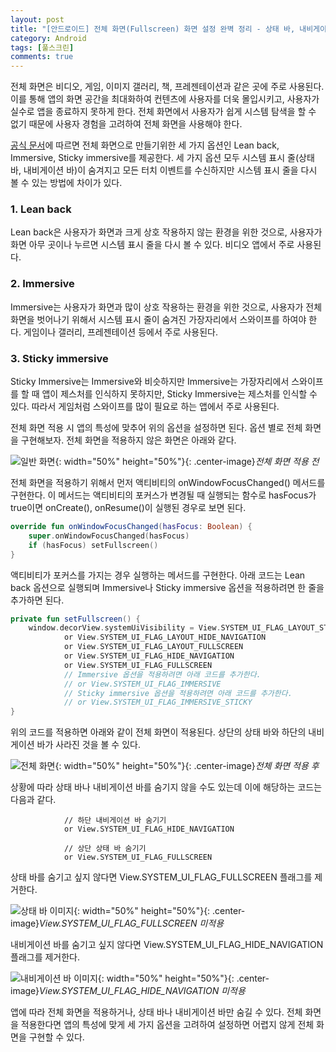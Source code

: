 ```yaml
---
layout: post
title: "[안드로이드] 전체 화면(Fullscreen) 화면 설정 완벽 정리 - 상태 바, 내비게이션 바 제거"
category: Android
tags: [풀스크린]
comments: true
---
```


전체 화면은 비디오, 게임, 이미지 갤러리, 책, 프레젠테이션과 같은 곳에 주로 사용된다. 이를 통해 앱의 화면 공간을 최대화하여 컨텐츠에 사용자를 더욱 몰입시키고, 사용자가 실수로 앱을 종료하지 못하게 한다. 전체 화면에서 사용자가 쉽게 시스템 탐색을 할 수 없기 때문에 사용자 경험을 고려하여 전체 화면을 사용해야 한다.

 [공식 문서](https://developer.android.com/training/system-ui/immersive)에 따르면 전체 화면으로 만들기위한 세 가지 옵션인 Lean back, Immersive, Sticky immersive를 제공한다. 세 가지 옵션 모두 시스템 표시 줄(상태 바, 내비게이션 바)이 숨겨지고 모든 터치 이벤트를 수신하지만 시스템 표시 줄을 다시 볼 수 있는 방법에 차이가 있다.


### 1. Lean back

Lean back은 사용자가 화면과 크게 상호 작용하지 않는 환경을 위한 것으로, 사용자가 화면 아무 곳이나 누르면 시스템 표시 줄을 다시 볼 수 있다. 비디오 앱에서 주로 사용된다.

### 2. Immersive

Immersive는 사용자가 화면과 많이 상호 작용하는 환경을 위한 것으로, 사용자가 전체 화면을 벗어나기 위해서 시스템 표시 줄이 숨겨진 가장자리에서 스와이프를 하여야 한다. 게임이나 갤러리, 프레젠테이션 등에서 주로 사용된다.

### 3. Sticky immersive

Sticky Immersive는 Immersive와 비슷하지만 Immersive는 가장자리에서 스와이프를 할 때 앱이 제스처를 인식하지 못하지만, Sticky Immersive는 제스처를 인식할 수 있다. 따라서 게임처럼 스와이프를 많이 필요로 하는 앱에서 주로 사용된다.

전체 화면 적용 시 앱의 특성에 맞추어 위의 옵션을 설정하면 된다. 옵션 별로 전체 화면을 구현해보자. 전체 화면을 적용하지 않은 화면은 아래와 같다.

![일반 화면](https://user-images.githubusercontent.com/23516282/65833864-ea835180-e30f-11e9-9c16-a7cc797357de.png){: width="50%" height="50%"}{: .center-image}*전체 화면 적용 전*

전체 화면을 적용하기 위해서 먼저 액티비티의 onWindowFocusChanged() 메서드를 구현한다. 이 메서드는 액티비티의 포커스가 변경될 때 실행되는 함수로 hasFocus가 true이면 onCreate(), onResume()이 실행된 경우로 보면 된다.

```kotlin
override fun onWindowFocusChanged(hasFocus: Boolean) {
    super.onWindowFocusChanged(hasFocus)
    if (hasFocus) setFullscreen()
}
```

액티비티가 포커스를 가지는 경우 실행하는 메서드를 구현한다. 아래 코드는 Lean back 옵션으로 실행되며 Immersive나 Sticky immersive 옵션을 적용하려면 한 줄을 추가하면 된다.

```kotlin
private fun setFullscreen() {
    window.decorView.systemUiVisibility = View.SYSTEM_UI_FLAG_LAYOUT_STABLE
            or View.SYSTEM_UI_FLAG_LAYOUT_HIDE_NAVIGATION
            or View.SYSTEM_UI_FLAG_LAYOUT_FULLSCREEN
            or View.SYSTEM_UI_FLAG_HIDE_NAVIGATION
            or View.SYSTEM_UI_FLAG_FULLSCREEN
            // Immersive 옵션을 적용하려면 아래 코드를 추가한다.
            // or View.SYSTEM_UI_FLAG_IMMERSIVE
            // Sticky immersive 옵션을 적용하려면 아래 코드를 추가한다.
            // or View.SYSTEM_UI_FLAG_IMMERSIVE_STICKY
}
```

위의 코드를 적용하면 아래와 같이 전체 화면이 적용된다. 상단의 상태 바와 하단의 내비게이션 바가 사라진 것을 볼 수 있다.

![전체 화면](https://user-images.githubusercontent.com/23516282/65833863-ea835180-e30f-11e9-8533-a3438d7814ac.png){: width="50%" height="50%"}{: .center-image}*전체 화면 적용 후*

상황에 따라 상태 바나 내비게이션 바를 숨기지 않을 수도 있는데 이에 해당하는 코드는 다음과 같다.

```
            // 하단 내비게이션 바 숨기기
            or View.SYSTEM_UI_FLAG_HIDE_NAVIGATION

            // 상단 상태 바 숨기기
            or View.SYSTEM_UI_FLAG_FULLSCREEN
```

상태 바를 숨기고 싶지 않다면 View.SYSTEM_UI_FLAG_FULLSCREEN 플래그를 제거한다.

![상태 바 이미지](https://user-images.githubusercontent.com/23516282/65833866-eb1be800-e30f-11e9-802f-6e6d13bc31d6.png){: width="50%" height="50%"}{: .center-image}*View.SYSTEM_UI_FLAG_FULLSCREEN 미적용*

내비게이션 바를 숨기고 싶지 않다면 View.SYSTEM_UI_FLAG_HIDE_NAVIGATION 플래그를 제거한다.

![내비게이션 바 이미지](https://user-images.githubusercontent.com/23516282/65833865-eb1be800-e30f-11e9-8056-3b21999c1dc2.png){: width="50%" height="50%"}{: .center-image}*View.SYSTEM_UI_FLAG_HIDE_NAVIGATION 미적용*


앱에 따라 전체 화면을 적용하거나, 상태 바나 내비게이션 바만 숨길 수 있다. 전체 화면을 적용한다면 앱의 특성에 맞게 세 가지 옵션을 고려하여 설정하면 어렵지 않게 전체 화면을 구현할 수 있다.